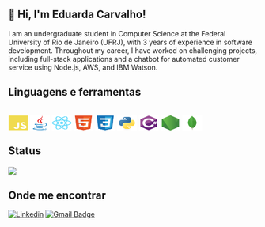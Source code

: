 ## :sparkling_heart: Hi, I'm <strong>Eduarda Carvalho!</strong>

I am an undergraduate student in Computer Science at the Federal University of Rio de Janeiro (UFRJ), with 3 years of experience in software development. Throughout my career, I have worked on challenging projects, including full-stack applications and a chatbot for automated customer service using Node.js, AWS, and IBM Watson. 

## Linguagens e ferramentas
<div style="display: inline_block"><br>
  <img align="center" height="30" width="40" src="https://raw.githubusercontent.com/devicons/devicon/master/icons/javascript/javascript-plain.svg">
  <img align="center" height="30" width="40" src="https://raw.githubusercontent.com/devicons/devicon/master/icons/java/java-original.svg">
  <img align="center" height="30" width="40" src="https://raw.githubusercontent.com/devicons/devicon/master/icons/react/react-original.svg">
  <img align="center" height="30" width="40" src="https://raw.githubusercontent.com/devicons/devicon/master/icons/html5/html5-original.svg">
  <img align="center" height="30" width="40" src="https://raw.githubusercontent.com/devicons/devicon/master/icons/css3/css3-original.svg">
  <img align="center" height="30" width="40" src="https://raw.githubusercontent.com/devicons/devicon/master/icons/python/python-original.svg">
  <img align="center" height="30" width="40" src="https://raw.githubusercontent.com/devicons/devicon/master/icons/csharp/csharp-original.svg">
  <img align="center" height="30" width="40" src="https://raw.githubusercontent.com/devicons/devicon/master/icons/nodejs/nodejs-original.svg">
  <img align="center" height="30" width="40" src="https://raw.githubusercontent.com/devicons/devicon/master/icons/mongodb/mongodb-original.svg">
</div>

## Status

<a href="https://github.com/DudaLeal">
  <img align="center" src="https://github-readme-stats.vercel.app/api/top-langs/?username=DudaLeal&theme=rose&hide_langs_below=1" />
</a>

## Onde me encontrar

[![Linkedin](https://img.shields.io/badge/-Eduarda_Carvalho-blue?style=flat-square&logo=Linkedin&logoColor=white&link=https://www.linkedin.com/in/eduarda-carvalho-041a20168/)](https://www.linkedin.com/in/eduarda-carvalho-041a20168/)
[![Gmail Badge](https://img.shields.io/badge/-duda.leal1999@gmail.com-006bed?style=flat-square&logo=Gmail&logoColor=white&link=mailto:duda.leal1999@gmail.com)](mailto:duda.leal1999@gmail.com)
